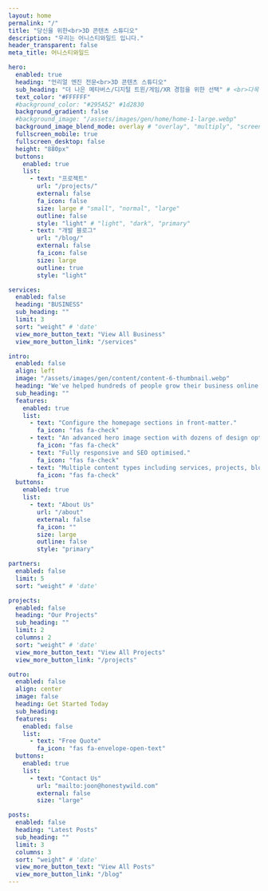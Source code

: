 ```yaml
---
layout: home
permalink: "/"
title: "당신을 위한<br>3D 콘텐츠 스튜디오"
description: "우리는 어니스티와일드 입니다."
header_transparent: false
meta_title: 어니스티와일드

hero:
  enabled: true
  heading: "언리얼 엔진 전문<br>3D 콘텐츠 스튜디오"
  sub_heading: "더 나은 메타버스/디지털 트윈/게임/XR 경험을 위한 선택" # <br>다목적 실감 콘텐츠 및 게임 개발 전문 기업"
  text_color: "#FFFFFF"
  #background_color: "#295A52" #1d2830
  background_gradient: false
  #background_image: "/assets/images/gen/home/home-1-large.webp"
  background_image_blend_mode: overlay # "overlay", "multiply", "screen"
  fullscreen_mobile: true
  fullscreen_desktop: false
  height: "880px"
  buttons:
    enabled: true
    list:
      - text: "프로젝트"
        url: "/projects/"
        external: false
        fa_icon: false
        size: large # "small", "normal", "large"
        outline: false
        style: "light" # "light", "dark", "primary"
      - text: "개발 블로그"
        url: "/blog/"
        external: false
        fa_icon: false
        size: large
        outline: true
        style: "light"

services:
  enabled: false
  heading: "BUSINESS"
  sub_heading: ""
  limit: 3
  sort: "weight" # 'date'
  view_more_button_text: "View All Business"
  view_more_button_link: "/services"

intro:
  enabled: false
  align: left
  image: "/assets/images/gen/content/content-6-thumbnail.webp"
  heading: "We've helped hundreds of people grow their business online."
  sub_heading: ""
  features:
    enabled: true
    list:
      - text: "Configure the homepage sections in front-matter."
        fa_icon: "fas fa-check"
      - text: "An advanced hero image section with dozens of design options."
        fa_icon: "fas fa-check"
      - text: "Fully responsive and SEO optimised."
        fa_icon: "fas fa-check"
      - text: "Multiple content types including services, projects, blog and more."
        fa_icon: "fas fa-check"
  buttons:
    enabled: true
    list:
      - text: "About Us"
        url: "/about"
        external: false
        fa_icon: ""
        size: large
        outline: false
        style: "primary"

partners:
  enabled: false
  limit: 5
  sort: "weight" # 'date'

projects:
  enabled: false
  heading: "Our Projects"
  sub_heading: ""
  limit: 2
  columns: 2
  sort: "weight" # 'date'
  view_more_button_text: "View All Projects"
  view_more_button_link: "/projects"

outro:
  enabled: false
  align: center
  image: false
  heading: Get Started Today
  sub_heading:
  features:
    enabled: false
    list:
      - text: "Free Quote"
        fa_icon: "fas fa-envelope-open-text"
  buttons:
    enabled: true
    list:
      - text: "Contact Us"
        url: "mailto:joon@honestywild.com"
        external: false
        size: "large"

posts:
  enabled: false
  heading: "Latest Posts"
  sub_heading: ""
  limit: 3
  columns: 3
  sort: "weight" # 'date'
  view_more_button_text: "View All Posts"
  view_more_button_link: "/blog"
---
```

